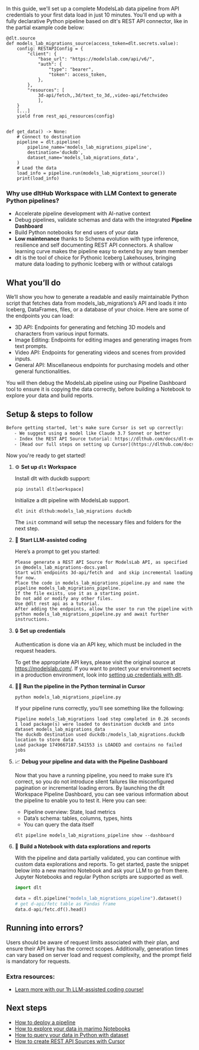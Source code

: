 In this guide, we'll set up a complete ModelsLab data pipeline from API credentials to your first data load in just 10 minutes. You'll end up with a fully declarative Python pipeline based on dlt's REST API connector, like in the partial example code below:

```python-outcome
@dlt.source
def models_lab_migrations_source(access_token=dlt.secrets.value):
    config: RESTAPIConfig = {
        "client": {
            "base_url": "https://modelslab.com/api/v6/",
            "auth": {
                "type": "bearer",
                "token": access_token,
            },
        },
        "resources": [
            3d-api/fetch,,3d/text_to_3d,,video-api/fetchvideo
            ],
    }
    [...]
    yield from rest_api_resources(config)


def get_data() -> None:
    # Connect to destination
    pipeline = dlt.pipeline(
        pipeline_name='models_lab_migrations_pipeline',
        destination='duckdb',
        dataset_name='models_lab_migrations_data', 
    )
    # Load the data
    load_info = pipeline.run(models_lab_migrations_source())
    print(load_info) 
```

### Why use dltHub Workspace with LLM Context to generate Python pipelines?

- Accelerate pipeline development with AI-native context
- Debug pipelines, validate schemas and data with the integrated **Pipeline Dashboard**
- Build Python notebooks for end users of your data
- **Low maintenance** thanks to Schema evolution with type inference, resilience and self documenting REST API connectors. A shallow learning curve makes the pipeline easy to extend by any team member
- dlt is the tool of choice for Pythonic Iceberg Lakehouses, bringing mature data loading to pythonic Iceberg with or without catalogs

## What you’ll do

We’ll show you how to generate a readable and easily maintainable Python script that fetches data from models_lab_migrations’s API and loads it into Iceberg, DataFrames, files, or a database of your choice. Here are some of the endpoints you can load:

- 3D API: Endpoints for generating and fetching 3D models and characters from various input formats.
- Image Editing: Endpoints for editing images and generating images from text prompts.
- Video API: Endpoints for generating videos and scenes from provided inputs.
- General API: Miscellaneous endpoints for purchasing models and other general functionalities.

You will then debug the ModelsLab pipeline using our Pipeline Dashboard tool to ensure it is copying the data correctly, before building a Notebook to explore your data and build reports.

## Setup & steps to follow

```default
Before getting started, let's make sure Cursor is set up correctly:
   - We suggest using a model like Claude 3.7 Sonnet or better
   - Index the REST API Source tutorial: https://dlthub.com/docs/dlt-ecosystem/verified-sources/rest_api/ and add it to context as **@dlt rest api**
   - [Read our full steps on setting up Cursor](https://dlthub.com/docs/dlt-ecosystem/llm-tooling/cursor-restapi#23-configuring-cursor-with-documentation)
```

Now you're ready to get started!

1. ⚙️ **Set up `dlt` Workspace**
    
    Install dlt with duckdb support:
    ```shell
    pip install dlt[workspace]
    ```

    Initialize a dlt pipeline with ModelsLab support.
    ```shell
    dlt init dlthub:models_lab_migrations duckdb
    ```

    The `init` command will setup the necessary files and folders for the next step.
    
2. 🤠 **Start LLM-assisted coding**
    
    Here’s a prompt to get you started:
    
    ```prompt
    Please generate a REST API Source for ModelsLab API, as specified in @models_lab_migrations-docs.yaml 
    Start with endpoints 3d-api/fetch and  and skip incremental loading for now. 
    Place the code in models_lab_migrations_pipeline.py and name the pipeline models_lab_migrations_pipeline. 
    If the file exists, use it as a starting point. 
    Do not add or modify any other files. 
    Use @dlt rest api as a tutorial. 
    After adding the endpoints, allow the user to run the pipeline with python models_lab_migrations_pipeline.py and await further instructions.
    ```

    
3. 🔒 **Set up credentials** 
    
    Authentication is done via an API key, which must be included in the request headers.
    
    To get the appropriate API keys, please visit the original source at https://modelslab.com/.
    If you want to protect your environment secrets in a production environment, look into [setting up credentials with dlt](https://dlthub.com/docs/walkthroughs/add_credentials).
    
4. 🏃‍♀️ **Run the pipeline in the Python terminal in Cursor**
    
    ```shell
    python models_lab_migrations_pipeline.py
    ```
    
    If your pipeline runs correctly, you’ll see something like the following:
    
    ```shell
    Pipeline models_lab_migrations load step completed in 0.26 seconds
    1 load package(s) were loaded to destination duckdb and into dataset models_lab_migrations_data
    The duckdb destination used duckdb:/models_lab_migrations.duckdb location to store data
    Load package 1749667187.541553 is LOADED and contains no failed jobs
    ```
    
5. 📈 **Debug your pipeline and data with the Pipeline Dashboard**

    Now that you have a running pipeline, you need to make sure it’s correct, so you do not introduce silent failures like misconfigured pagination or incremental loading errors. By launching the dlt Workspace Pipeline Dashboard, you can see various information about the pipeline to enable you to test it. Here you can see:
    - Pipeline overview: State, load metrics
    - Data’s schema: tables, columns, types, hints
    - You can query the data itself
    
    ```shell
    dlt pipeline models_lab_migrations_pipeline show --dashboard
    ```
    
6. 🐍 **Build a Notebook with data explorations and reports**

    With the pipeline and data partially validated, you can continue with custom data explorations and reports. To get started, paste the snippet below into a new marimo Notebook and ask your LLM to go from there. Jupyter Notebooks and regular Python scripts are supported as well.

    
    ```python
    import dlt

   data = dlt.pipeline("models_lab_migrations_pipeline").dataset()
   # get d-api/fetc table as Pandas frame
   data.d-api/fetc.df().head()
    ```

## Running into errors?

Users should be aware of request limits associated with their plan, and ensure their API key has the correct scopes. Additionally, generation times can vary based on server load and request complexity, and the prompt field is mandatory for requests.

### Extra resources:

- [Learn more with our 1h LLM-assisted coding course!](https://www.youtube.com/watch?v=GGid70rnJuM)

## Next steps

- [How to deploy a pipeline](https://dlthub.com/docs/walkthroughs/deploy-a-pipeline)
- [How to explore your data in marimo Notebooks](https://dlthub.com/docs/general-usage/dataset-access/marimo)
- [How to query your data in Python with dataset](https://dlthub.com/docs/general-usage/dataset-access/dataset)
- [How to create REST API Sources with Cursor](https://dlthub.com/docs/dlt-ecosystem/llm-tooling/cursor-restapi)